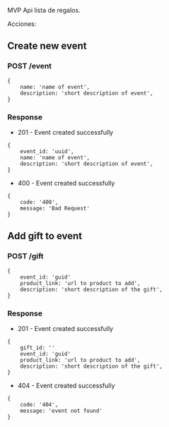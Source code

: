 MVP Api lista de regalos.


Acciones: 


## Create new event
### POST /event
```
{
    name: 'name of event',
    description: 'short description of event',
}
```
### Response
* 201 - Event created successfully
```
{
    event_id: 'uuid',
    name: 'name of event',
    description: 'short description of event',
}
```

* 400 - Event created successfully
```
{
    code: '400',
    message: 'Bad Request'
}
```

## Add gift to event
### POST /gift
```
{
    event_id: 'guid'
    product_link: 'url to product to add',
    description: 'short description of the gift',
}
```


### Response
* 201 - Event created successfully
```
{
    gift_id: ''
    event_id: 'guid'
    product_link: 'url to product to add',
    description: 'short description of the gift',
}
```

* 404 - Event created successfully
```
{
    code: '404',
    message: 'event not found'
}
```
